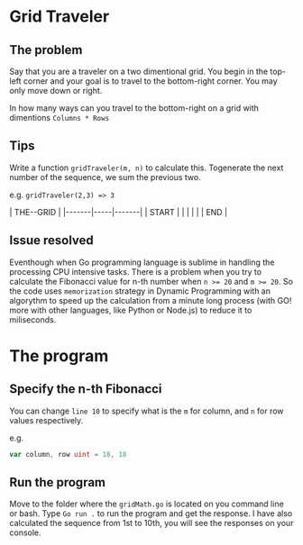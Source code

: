 # Grid Traveler

## The problem

Say that you are a traveler on a two dimentional grid. You begin in the top-left corner and your goal is to travel to the bottom-right corner. You may only move down or right.

In how many ways can you travel to the bottom-right on a grid with dimentions `Columns * Rows`

## Tips

Write a function `gridTraveler(m, n)` to calculate this.
Togenerate the next number of the sequence, we sum the previous two.

e.g. `gridTraveler(2,3) => 3`

|      THE--GRID      |
|-------|-----|-------|
| START |     |       |
|       |     |  END  |

## Issue resolved

Eventhough when Go programming language is sublime in handling the processing CPU intensive tasks. There is a problem when you try to calculate the Fibonacci value for n-th number when `n >= 20` and `m >= 20`. So the code uses `memorization` strategy in Dynamic Programming with an algorythm to speed up the calculation from a minute long process (with GO! more with other languages, like Python or Node.js) to reduce it to miliseconds.

# The program

## Specify the n-th Fibonacci

You can change `line 10` to specify what is the `m` for column, and `n` for row values respectively.

e.g. 
``` Go
var column, row uint = 18, 18
```
## Run the program

Move to the folder where the `gridMath.go` is located on you command line or bash.
Type `Go run .` to run the program and get the response. I have also calculated the sequence from 1st to 10th, you will see the responses on your console.



